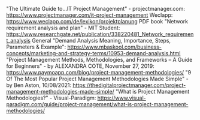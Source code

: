 "The Ultimate Guide to…IT Project Management" - projectmanager.com: https://www.projectmanager.com/it-project-management
Weclapp: https://www.weclapp.com/de/lexikon/projektplanung
PDF book "Network requirement analysis and plan" - MIT Student: https://www.researchgate.net/publication/338220481_Network_requirement_analysis
General "Demand Analysis Meaning, Importance, Steps, Parameters & Example": https://www.mbaskool.com/business-concepts/marketing-and-strategy-terms/10953-demand-analysis.html
"Project Management Methods, Methodologies, and Frameworks – A Guide for Beginners" - by ALEXANDRA COTE, November 27, 2019: https://www.paymoapp.com/blog/project-management-methodologies/
"9 Of The Most Popular Project Management Methodologies Made Simple" - by Ben Aston, 10/08/2021: https://thedigitalprojectmanager.com/project-management-methodologies-made-simple/
"What is Project Management Methodologies?" - Visual-Paradigm: https://www.visual-paradigm.com/guide/project-management/what-is-project-management-methodologies/
